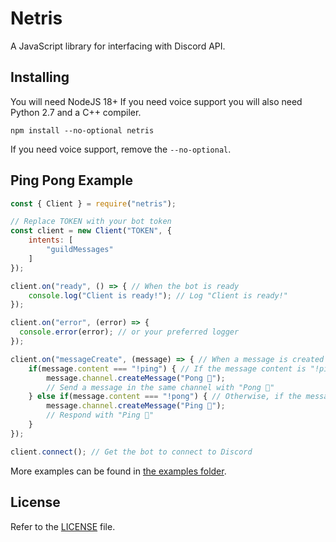 Netris [](https://npmjs.com/package/netris)
====

A JavaScript library for interfacing with Discord API.

Installing
----------

You will need NodeJS 18+ If you need voice support you will also need Python 2.7 and a C++ compiler.

```
npm install --no-optional netris
```

If you need voice support, remove the `--no-optional`.

Ping Pong Example
-----------------

```js
const { Client } = require("netris");

// Replace TOKEN with your bot token
const client = new Client("TOKEN", {
    intents: [
        "guildMessages"
    ]
});

client.on("ready", () => { // When the bot is ready
    console.log("Client is ready!"); // Log "Client is ready!"
});

client.on("error", (error) => {
  console.error(error); // or your preferred logger
});

client.on("messageCreate", (message) => { // When a message is created
    if(message.content === "!ping") { // If the message content is "!ping"
        message.channel.createMessage("Pong 🏓");
        // Send a message in the same channel with "Pong 🏓"
    } else if(message.content === "!pong") { // Otherwise, if the message is "!pong"
        message.channel.createMessage("Ping 🏓");
        // Respond with "Ping 🏓"
    }
});

client.connect(); // Get the bot to connect to Discord
```

More examples can be found in [the examples folder](https://github.com/teamnetris/netris/tree/master/examples).

License
-------

Refer to the [LICENSE](LICENSE) file.